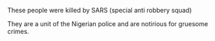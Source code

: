 These people were killed by SARS (special anti robbery squad)

They are a unit of the Nigerian police and are notirious for gruesome crimes.
